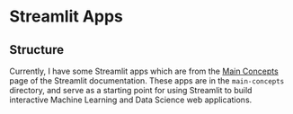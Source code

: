 # Streamlit Apps

## Structure

Currently, I have some Streamlit apps which are from the [Main Concepts](https://docs.streamlit.io/get-started/fundamentals/main-concepts) page of the Streamlit documentation. These apps are in the `main-concepts` directory, and serve as a starting point for using Streamlit to build interactive Machine Learning and Data Science web applications.